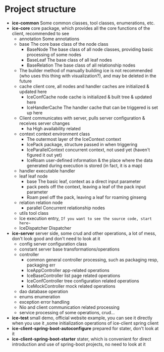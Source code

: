# Project structure

- **ice-common** Some common classes, tool classes, enumerations, etc.
- **ice-core** core package, which provides all the core functions of the client, recommended to see
    - annotation Some annotations
    - base The core base class of the node class
        - BaseNode The base class of all node classes, providing basic processing of some nodes
        - BaseLeaf The base class of all leaf nodes
        - BaseRelation The base class of all relationship nodes
    - The builder method of manually building ice is not recommended (who uses this thing with visualization?), and may be deleted in the future
    - cache client core, all nodes and handler caches are initialized & updated here
        - IceConfCache node cache is initialized & built tree & updated here
        - IceHandlerCache The handler cache that can be triggered is set up here
    - Client communicates with server, pulls server configuration & receives server changes
        - ha High availability related
    - context context environment class
        - The outermost layer of the IceContext context
        - IcePack package, structure passed in when triggering
        - IceParallelContext concurrent context, not used yet (haven't figured it out yet)
        - IceRoam user-defined information & the place where the data generated during execution is stored (in fact, it is a map)
    - handler executable handler
    - leaf leaf node
        - base The basic leaf, context as a direct input parameter
        - pack peels off the context, leaving a leaf of the pack input parameter
        - Roam peel off the pack, leaving a leaf for roaming ginseng
    - relation relation node
        - parallel Concurrent relationship nodes
    - utils tool class
    - Ice execution entry, `If you want to see the source code, start here~`
    - IceDispatcher Dispatcher
- **ice-server** server side, some crud and other operations, a lot of mess, don't look good and don't need to look at it
    - config server configuration class
    - constant server base transformations/operations
    - controller
        - common general controller processing, such as packaging resp, packaging err
        - IceAppController app-related operations
        - IceBaseController list page related operations
        - IceConfController tree configuration related operations
        - IceMockController mock related operations
    - dao database operation
    - enums enumeration
    - exception error handling
    - Nio and client communication related processing
    - service processing of some operations, crud...
- **ice-test** small demo, official website example, you can see it directly when you use it ,some initialization operations of ice-client spring client
- **ice-client-spring-boot-autoconfigure** prepared for stater, don't look at it
- **ice-client-spring-boot-starter** stater, which is convenient for direct introduction and use of spring-boot projects, no need to look at it